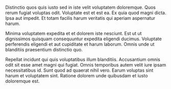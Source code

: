 Distinctio quos quis iusto sed in iste velit voluptatem doloremque. Quos rerum fugiat voluptas odit. Voluptate est et est ea. Ex quia quod magni dicta. Ipsa aut impedit. Et totam facilis harum veritatis qui aperiam aspernatur harum.
 Minima voluptatem expedita et et dolorem iste nesciunt. Est ut ut dignissimos quisquam consequuntur expedita eligendi ducimus. Voluptate perferendis eligendi et aut cupiditate et harum laborum. Omnis unde ut blanditiis praesentium distinctio quo.
 Repellat incidunt qui quis voluptatibus illum blanditiis. Accusantium omnis odit sit esse amet magni qui fugiat. Omnis temporibus autem velit iure ipsam necessitatibus id. Sunt quod ad quaerat nihil vero. Earum voluptas sint harum et voluptatem sint. Ratione dolorem unde quibusdam et iusto doloremque est.
